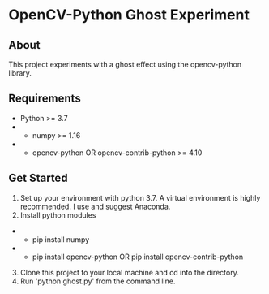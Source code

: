 # OpenCV-Python Ghost Experiment

## About
This project experiments with a ghost effect using the opencv-python library.

## Requirements
- Python >= 3.7
- - numpy >= 1.16
- - opencv-python OR opencv-contrib-python >= 4.10

## Get Started
1. Set up your environment with python 3.7. A virtual environment is highly recommended. I use and suggest Anaconda.
2. Install python modules
- - pip install numpy
- - pip install opencv-python OR pip install opencv-contrib-python
3. Clone this project to your local machine and cd into the directory.
4. Run 'python ghost.py' from the command line.